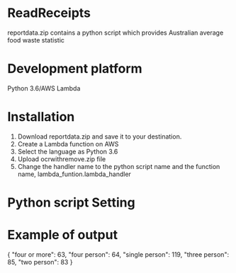 # ReadReceipts

reportdata.zip contains a python script which provides Australian average food waste statistic

# Development platform
  Python 3.6/AWS Lambda

# Installation 
  1. Download reportdata.zip and save it to your destination.
  2. Create a Lambda function on AWS
  3. Select the language as Python 3.6
  4. Upload ocrwithremove.zip file
  5. Change the handler name to the python script name and the function name, lambda_funtion.lambda_handler
 
       
# Python script Setting
   
   
   

# Example of output 
  {
    "four or more": 63,
    "four person": 64,
    "single person": 119,
    "three person": 85,
    "two person": 83
  }
  
